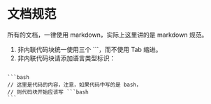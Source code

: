 # 文档规范

所有的文档，一律使用 markdown，实际上这里讲的是 markdown 规范。

1. 非内联代码块统一使用三个 `\``，而不使用 Tab 缩进。
2. 非内联代码块请添加语言类型标识：
<code>
```bash
// 这里是代码的内容，注意，如果代码中写的是 bash，
// 则代码块开始应该写 ```bash
```
</code>
